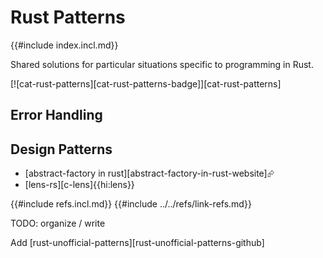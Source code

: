 # Rust Patterns

{{#include index.incl.md}}

Shared solutions for particular situations specific to programming in Rust.

[![cat-rust-patterns][cat-rust-patterns-badge]][cat-rust-patterns]

## Error Handling

## Design Patterns

- [abstract-factory in rust][abstract-factory-in-rust-website]⮳
- [lens-rs][c-lens]{{hi:lens}}

{{#include refs.incl.md}}
{{#include ../../refs/link-refs.md}}

<div class="hidden">
TODO: organize / write

Add  [rust-unofficial-patterns][rust-unofficial-patterns-github]

</div>
